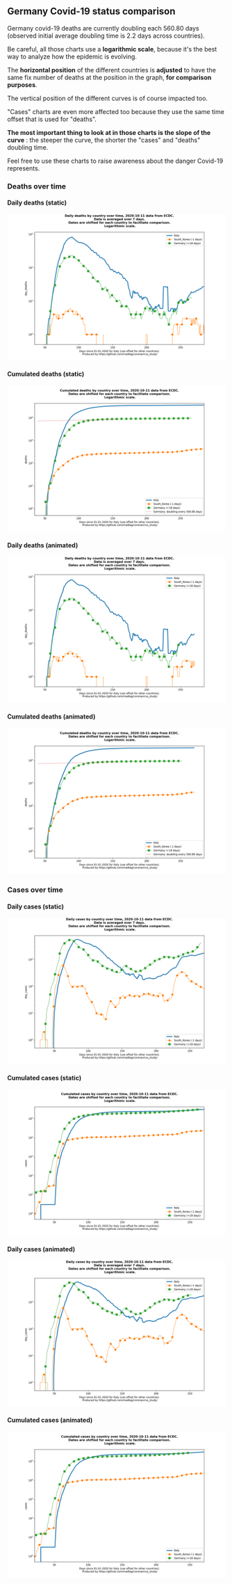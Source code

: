## Germany Covid-19 status comparison 

Germany covid-19 deaths are currently doubling each 560.80 days (observed initial average doubling time is 2.2 days across countries).



Be careful, all those charts use a **logarithmic scale**, because it's the best way to analyze how the epidemic is evolving.
 
The **horizontal position** of the different countries is **adjusted** to have the same fix number of deaths at the position in the graph, **for comparison purposes**.

The vertical position of the different curves is of course impacted too.

"Cases" charts are even more affected too because they use the same time offset that is used for "deaths".

**The most important thing to look at in those charts is the slope of the curve** : the steeper the curve, the shorter the "cases" and "deaths" doubling time.

Feel free to use these charts to raise awareness about the danger Covid-19 represents. 


 
### Deaths over time
 
#### Daily deaths (static)
![Germany covid-19 daily deaths static chart](https://raw.githubusercontent.com/madlag/coronavirus_study/master/notebooks/graphs/2020-10-11/countries/Germany/2020-10-11_Germany_day_deaths.png "Germany covid-19 day_deaths static chart")   
 
#### Cumulated deaths (static)
![Germany covid-19 cumulated deaths static chart](https://raw.githubusercontent.com/madlag/coronavirus_study/master/notebooks/graphs/2020-10-11/countries/Germany/2020-10-11_Germany_deaths.png "Germany covid-19 deaths static chart")   
 
#### Daily deaths (animated)
![Germany covid-19 daily deaths animated chart](https://raw.githubusercontent.com/madlag/coronavirus_study/master/notebooks/graphs/2020-10-11/countries/Germany/2020-10-11_Germany_day_deaths.gif "Germany covid-19 day_deaths animated chart")   
 
#### Cumulated deaths (animated)
![Germany covid-19 cumulated deaths animated chart](https://raw.githubusercontent.com/madlag/coronavirus_study/master/notebooks/graphs/2020-10-11/countries/Germany/2020-10-11_Germany_deaths.gif "Germany covid-19 deaths animated chart")   

 
### Cases over time
 
#### Daily cases (static)
![Germany covid-19 daily cases static chart](https://raw.githubusercontent.com/madlag/coronavirus_study/master/notebooks/graphs/2020-10-11/countries/Germany/2020-10-11_Germany_day_cases.png "Germany covid-19 day_cases static chart")   
 
#### Cumulated cases (static)
![Germany covid-19 cumulated cases static chart](https://raw.githubusercontent.com/madlag/coronavirus_study/master/notebooks/graphs/2020-10-11/countries/Germany/2020-10-11_Germany_cases.png "Germany covid-19 cases static chart")   
 
#### Daily cases (animated)
![Germany covid-19 daily cases animated chart](https://raw.githubusercontent.com/madlag/coronavirus_study/master/notebooks/graphs/2020-10-11/countries/Germany/2020-10-11_Germany_day_cases.gif "Germany covid-19 day_cases animated chart")   
 
#### Cumulated cases (animated)
![Germany covid-19 cumulated cases animated chart](https://raw.githubusercontent.com/madlag/coronavirus_study/master/notebooks/graphs/2020-10-11/countries/Germany/2020-10-11_Germany_cases.gif "Germany covid-19 cases animated chart")   

